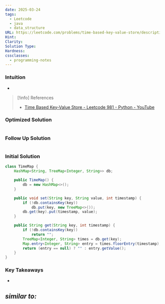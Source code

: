 ```yaml
---
date: 2025-03-24
tags:
  - Leetcode
  - java
  - data_structure
URL: https://leetcode.com/problems/time-based-key-value-store/description/
Hint: 
Clarity: 
Solution Type: 
Hardness: 
cssclasses:
  - programming-notes
---
```

### Intuition
- 

> [!info] References
> - [Time Based Key-Value Store - Leetcode 981 - Python - YouTube](https://youtu.be/fu2cD_6E8Hw)
### Optimized Solution
```java

```
### Follow Up Solution
```java

```
### Initial Solution
```java
class TimeMap {
    HashMap<String, TreeMap<Integer, String>> db;

    public TimeMap() {
        db = new HashMap<>();
    }

    public void set(String key, String value, int timestamp) {
        if (!db.containsKey(key))
            db.put(key, new TreeMap<>());
        db.get(key).put(timestamp, value);
    }

    public String get(String key, int timestamp) {
        if (!db.containsKey(key))
            return "";
        TreeMap<Integer, String> times = db.get(key);
        Map.entry<Integer, String> entry = times.floorEntry(timestamp);
        return (entry == null) ? "" : entry.getValue();
    }
}
```
### Key Takeaways
- 

*similar to:* 
- 